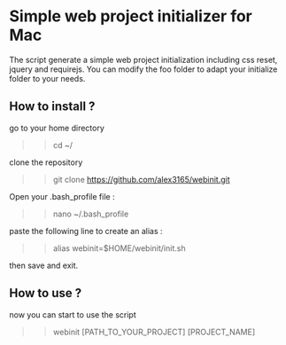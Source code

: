 # Simple web project initializer for Mac

The script generate a simple web project initialization including css reset, jquery and requirejs. You can modify the foo folder to adapt your initialize folder to your needs.

## How to install ?

go to your home directory
>> cd ~/

clone the repository
>> git clone https://github.com/alex3165/webinit.git

Open your .bash_profile file :
>> nano ~/.bash_profile

paste the following line to create an alias :
>> alias webinit=$HOME/webinit/init.sh

then save and exit.

## How to use ?

now you can start to use the script

>> webinit [PATH_TO_YOUR_PROJECT] [PROJECT_NAME]